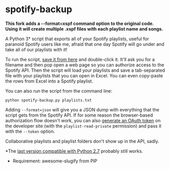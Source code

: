 spotify-backup
==============

**This fork adds a --format=xspf command option to the original code. Using it will create multiple .xspf files with each playlist name and songs.**

A Python 3* script that exports all of your Spotify playlists, useful for paranoid Spotify users like me, afraid that one day Spotify will go under and take all of our playlists with it!

To run the script, [save it from here](https://raw.githubusercontent.com/bitsofpancake/spotify-backup/master/spotify-backup.py) and double-click it. It'll ask you for a filename and then pop open a web page so you can authorize access to the Spotify API. Then the script will load your playlists and save a tab-separated file with your playlists that you can open in Excel. You can even copy-paste the rows from Excel into a Spotify playlist.

You can also run the script from the command line:

    python spotify-backup.py playlists.txt

Adding `--format=json` will give you a JSON dump with everything that the script gets from the Spotify API. If for some reason the browser-based authorization flow doesn't work, you can also [generate an OAuth token](https://developer.spotify.com/web-api/console/get-playlists/) on the developer site (with the `playlist-read-private` permission) and pass it with the `--token` option.

Collaborative playlists and playlist folders don't show up in the API, sadly.

*The [last version compatible with Python 2.7](https://raw.githubusercontent.com/bitsofpancake/spotify-backup/1f7e76a230e10910aa2cfa5d83ced4c271377af4/spotify-backup.py) probably still works.
* Requirement: awesome-slugify from PIP
